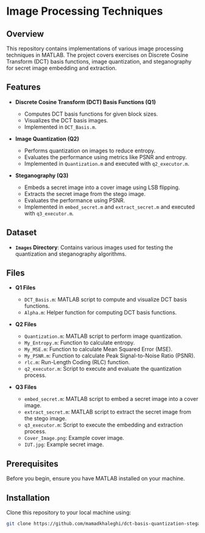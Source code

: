 # Image Processing Techniques

## Overview
This repository contains implementations of various image processing techniques in MATLAB. The project covers exercises on Discrete Cosine Transform (DCT) basis functions, image quantization, and steganography for secret image embedding and extraction.

## Features
- **Discrete Cosine Transform (DCT) Basis Functions (Q1)**
  - Computes DCT basis functions for given block sizes.
  - Visualizes the DCT basis images.
  - Implemented in `DCT_Basis.m`.

- **Image Quantization (Q2)**
  - Performs quantization on images to reduce entropy.
  - Evaluates the performance using metrics like PSNR and entropy.
  - Implemented in `Quantization.m` and executed with `q2_executor.m`.

- **Steganography (Q3)**
  - Embeds a secret image into a cover image using LSB flipping.
  - Extracts the secret image from the stego image.
  - Evaluates the performance using PSNR.
  - Implemented in `embed_secret.m` and `extract_secret.m` and executed with `q3_executor.m`.

## Dataset
- **`Images` Directory**: Contains various images used for testing the quantization and steganography algorithms.

## Files
- **Q1 Files**
  - `DCT_Basis.m`: MATLAB script to compute and visualize DCT basis functions.
  - `Alpha.m`: Helper function for computing DCT basis functions.

- **Q2 Files**
  - `Quantization.m`: MATLAB script to perform image quantization.
  - `My_Entropy.m`: Function to calculate entropy.
  - `My_MSE.m`: Function to calculate Mean Squared Error (MSE).
  - `My_PSNR.m`: Function to calculate Peak Signal-to-Noise Ratio (PSNR).
  - `rlc.m`: Run-Length Coding (RLC) function.
  - `q2_executor.m`: Script to execute and evaluate the quantization process.

- **Q3 Files**
  - `embed_secret.m`: MATLAB script to embed a secret image into a cover image.
  - `extract_secret.m`: MATLAB script to extract the secret image from the stego image.
  - `q3_executor.m`: Script to execute the embedding and extraction process.
  - `Cover_Image.png`: Example cover image.
  - `IUT.jpg`: Example secret image.

## Prerequisites
Before you begin, ensure you have MATLAB installed on your machine.

## Installation
Clone this repository to your local machine using:
```bash
git clone https://github.com/mamadkhaleghi/dct-basis-quantization-steganography.git
